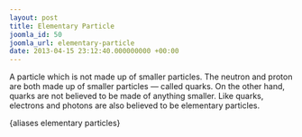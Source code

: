 ```yaml
---
layout: post
title: Elementary Particle
joomla_id: 50
joomla_url: elementary-particle
date: 2013-04-15 23:12:40.000000000 +00:00
---
```

<p>A particle which is not made up of smaller particles. The neutron and proton are both made up of smaller particles — called quarks. On the other hand, quarks are not believed to be made of anything smaller. Like quarks, electrons and photons are also believed to be elementary particles.</p>
<p>{aliases elementary particles}</p>
